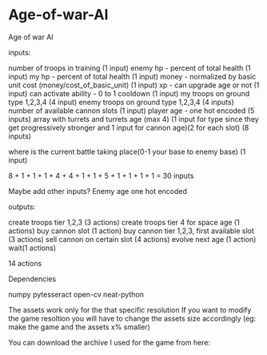 # Age-of-war-AI
Age of war AI


inputs:

number of troops in training (1 input)
enemy hp - percent of total health (1 input)
my hp - percent of total health (1 input)
money - normalized by basic unit cost (money/cost_of_basic_unit) (1 input)
xp - can upgrade age or not (1 input)
can activate ability - 0 to 1 cooldown (1 input)
my troops on ground type 1,2,3,4 (4 input)
enemy troops on ground type 1,2,3,4 (4 inputs)
number of available cannon slots (1 input)
player age - one hot encoded (5 inputs)
array with turrets and turrets age (max 4) (1 input for type since they get progressively 
stronger and 1 input for cannon age)(2 for each slot)  (8 inputs) 


where is the current battle taking place(0-1 your base to enemy base) (1 input)



8 + 1 + 1 + 1 + 4 + 4 + 1 + 1 + 5 + 1 + 1 + 1 + 1 = 30 inputs

Maybe add other inputs?
Enemy age one hot encoded

outputs:

create troops tier 1,2,3 (3 actions)
create troops tier 4 for space age (1 actions)
buy cannon slot (1 action)
buy cannon tier 1,2,3, first available slot (3 actions)
sell cannon on certain slot (4 actions)
evolve next age (1 action)
wait(1 actions)

14 actions

Dependencies

numpy
pytesseract
open-cv
neat-python

The assets work only for the that specific resolution
If you want to modify the game resoltion you will have to change the assets size accordingly (eg: make the game and the assets x% smaller)


You can download the archive I used for the game from here:

